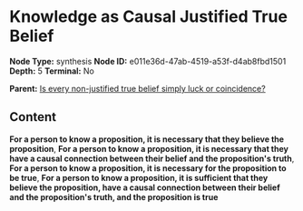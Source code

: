 # Knowledge as Causal Justified True Belief

**Node Type:** synthesis
**Node ID:** e011e36d-47ab-4519-a53f-d4ab8fbd1501
**Depth:** 5
**Terminal:** No

**Parent:** [Is every non-justified true belief simply luck or coincidence?](is-every-non-justified-true-belief-simply-luck-or-coincidence-antithesis-b5171b85-5f42-4594-8362-6d5817208b8d.md)

## Content

**For a person to know a proposition, it is necessary that they believe the proposition**, **For a person to know a proposition, it is necessary that they have a causal connection between their belief and the proposition's truth**, **For a person to know a proposition, it is necessary for the proposition to be true**, **For a person to know a proposition, it is sufficient that they believe the proposition, have a causal connection between their belief and the proposition's truth, and the proposition is true**
